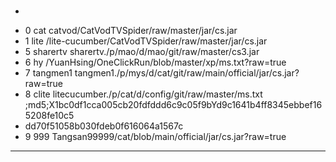 ### 
*
+ 0 cat catvod/CatVodTVSpider/raw/master/jar/cs.jar
+ 1 lite /lite-cucumber/CatVodTVSpider/raw/master/jar/cs.jar
+ 5 sharertv sharertv./p/mao/d/mao/git/raw/master/cs3.jar
+ 6 hy /YuanHsing/OneClickRun/blob/master/xp/ms.txt?raw=true
+ 7 tangmen1 tangmen1./p/mys/d/cat/git/raw/main/official/jar/cs.jar?raw=true
+ 8 clite litecucumber./p/cat/d/config/git/raw/master/ms.txt ;md5;X1bc0df1cca005cb20fdfddd6c9c05f9bYd9c1641b4ff8345ebbef165208fe10c5 
+ dd70f51058b030fdeb0f616064a1567c
+ 9 999  Tangsan99999/cat/blob/main/official/jar/cs.jar?raw=true

---
